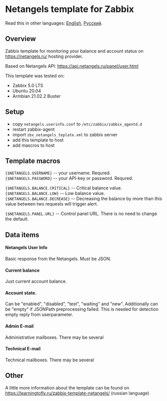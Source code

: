 # Netangels template for Zabbix

Read this in other languages: [English](README.md), [Русский](README.ru-RU.md).

## Overview
Zabbix template for monitoring your balance and account status on https://netangels.ru/ hosting provider.

Based on Netangels API: https://api.netangels.ru/panel/user.html

This template was tested on:

 * Zabbix 5.0 LTS
 * Ubuntu 20.04
 * Armbian 21.02.2 Buster

## Setup

 * copy `netangels.userinfo.conf` to `/etc/zabbix/zabbix_agentd.d` 
 * restart zabbix-agent
 * import `zbx_netangels_teplate.xml` to zabbix server
 * add this template to host
 * add mascros to host

## Template macros
`{$NETANGELS.USERNAME}` -- your username. Requred.  
`{$NETANGELS.PASSWORD}` -- your API-key or password. Requred.  

`{$NETANGELS.BALANCE.CRITICAL}` -- Critical balance value.  
`{$NETANGELS.BALANCE.LOW}` -- Low balance value.  
`{$NETANGELS.BALANCE.DECREASE}` -- Decreasing the balance by more than this value between two requests will trigger alert.  

`{$NETANGELS.PANEL.URL}` -- Control panel URL. There is no need to change the default.  

## Data items

#### Netangels User Info
Basic response from the Netangels. Must be JSON.

#### Current balance
Just current account balance.

#### Account state. 
Can be "enabled", "disabled", "test", "waiting" and "new". 
Additionally can be "empty" if JSONPath preprocessing failed. This is needed for detection empty reply from userparameter.

#### Admin E-mail
Administrative mailboxes. There may be several

#### Technical E-mail
Technical mailboxes. There may be several

## Other
A little more information about the template can be found on https://learningtofly.ru/zabbix-template-netangels/ (russian language)
